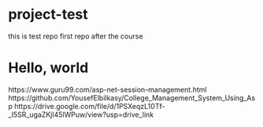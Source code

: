 # project-test
this is test repo
first repo after the course
<h1>Hello, world</h1>
https://www.guru99.com/asp-net-session-management.html
https://github.com/YousefElbilkasy/College_Management_System_Using_Asp
https://drive.google.com/file/d/1PSXeqzL10Tf-_l5SR_ugaZKjI45lWPuw/view?usp=drive_link
